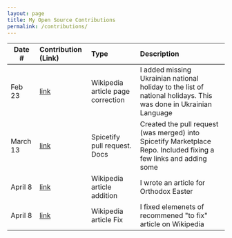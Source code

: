 ```yaml
---
layout: page
title: My Open Source Contributions
permalink: /contributions/
---
```


<!--
Type of the contribution should be "Wikipedia edit", "OpenStreet Map feature", "Documentation", "Course website", "Blog",
"Browser Add-on", etc.

The description should include a brief summary of what you did.

The link should bring us to a public page that shows your contribution. 

Replace the first row with your own contribution. 

WHEN MAKING CONTRIBUTIONS, ADD THEM HERE
-->





| Date #       | Contribution (Link)  | Type  | Description |
|---|:---|:---|:---|
| Feb 23   | [link](https://uk.wikipedia.org/w/index.php?title=23_лютого&diff=prev&oldid=41835484)    | Wikipedia article page correction    |   I added missing Ukrainian national holiday to the list of national holidays. This was done in Ukrainian Language   |
|   March 13  |  [link](https://github.com/spicetify/spicetify-marketplace/pull/694)   |   Spicetify pull request. Docs  |   Created the pull request (was merged) into Spicetify Marketplace Repo. Included fixing a few links and adding some  |
|   April 8  |   [link](https://en.wikipedia.org/w/index.php?title=Orthodox_Easter&diff=prev&oldid=1217918852)  |  Wikipedia article addition  |   I wrote an article for Orthodox Easter   |
|   April 8  |   [link](https://en.wikipedia.org/w/index.php?title=Mitchell_family&diff=prev&oldid=1217942470)  |  Wikipedia article Fix  |   I fixed elemenets of recommened "to fix" article on Wikipedia   |